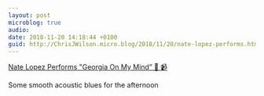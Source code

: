 ```yaml
---
layout: post
microblog: true
audio: 
date: 2018-11-20 14:18:44 +0100
guid: http://ChrisJWilson.micro.blog/2018/11/20/nate-lopez-performs.html
---
```

[Nate Lopez Performs "Georgia On My Mind” 🎵 📹 ](https://youtu.be/AD-ZfN9tlDE) 

Some smooth acoustic blues for the afternoon
